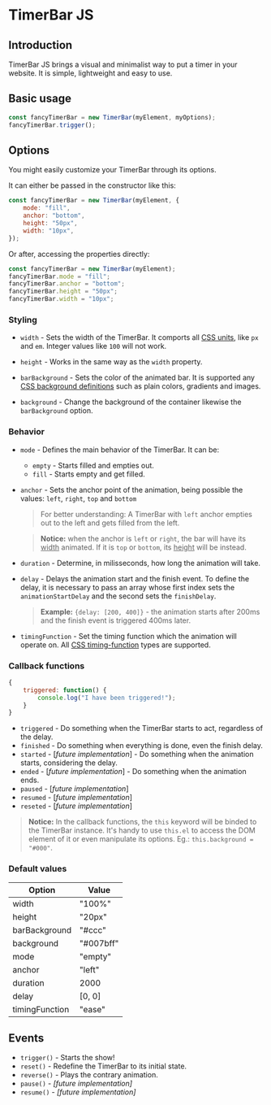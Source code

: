 # TimerBar JS

## Introduction
TimerBar JS brings a visual and minimalist way to put a timer in your website. It is simple, lightweight and easy to use.

## Basic usage

```js
const fancyTimerBar = new TimerBar(myElement, myOptions);
fancyTimerBar.trigger();
```

## Options

You might easily customize your TimerBar through its options.

It can either be passed in the constructor like this:
```js
const fancyTimerBar = new TimerBar(myElement, {
    mode: "fill",
    anchor: "bottom",
    height: "50px",
    width: "10px",
});
```
Or after, accessing the properties directly:
```js
const fancyTimerBar = new TimerBar(myElement);
fancyTimerBar.mode = "fill";
fancyTimerBar.anchor = "bottom";
fancyTimerBar.height = "50px";
fancyTimerBar.width = "10px";
```

### Styling

- `width` - Sets the width of the TimerBar. It comports all [CSS units](https://developer.mozilla.org/en-US/docs/Learn/CSS/Building_blocks/Values_and_units#numbers_lengths_and_percentages), like `px` and `em`. Integer values like `100` will not work.

- `height` - Works in the same way as the `width` property.

- `barBackground` - Sets the color of the animated bar. It is supported any [CSS background definitions](https://developer.mozilla.org/en-US/docs/Web/CSS/background) such as plain colors, gradients and images.

- `background` - Change the background of the container likewise the `barBackground` option.

### Behavior
- `mode` - Defines the main behavior of the TimerBar. It can be:
    - `empty` - Starts filled and empties out.
    - `fill` - Starts empty and get filled.

- `anchor` - Sets the anchor point of the animation, being possible the values: `left`, `right`, `top` and `bottom`
  > For better understanding: A TimerBar with `left` anchor empties out to the left and gets filled from the left.  

  > **Notice:** when the anchor is `left` or `right`, the bar will have its <ins>width</ins> animated. If it is `top` or `bottom`, its <ins>height</ins> will be instead. 

- `duration` - Determine, in milisseconds, how long the animation will take.

- `delay` - Delays the animation start and the finish event. To define the delay, it is necessary to pass an array whose first index sets the `animationStartDelay` and the second sets the `finishDelay`.  
  > **Example:** `{delay: [200, 400]}` - the animation starts after 200ms and the finish event is triggered 400ms later.

- `timingFunction` - Set the timing function which the animation will operate on. All [CSS timing-function](https://developer.mozilla.org/en-US/docs/Web/CSS/transition-timing-function) types are supported.

### Callback functions
```js
{
    triggered: function() {
        console.log("I have been triggered!");
    }
}
```

- `triggered` - Do something when the TimerBar starts to act, regardless of the delay.
- `finished` - Do something when everything is done, even the finish delay.
- `started` - [*future implementation*] - Do something when the animation starts, considering the delay.
- `ended` - [*future implementation*] - Do something when the animation ends.
- `paused` - [*future implementation*]
- `resumed` - [*future implementation*]
- `reseted` - [*future implementation*]

> **Notice:** In the callback functions, the `this` keyword will be binded to the TimerBar instance. It's handy to use `this.el` to access the DOM element of it or even manipulate its options. Eg.: `this.background = "#000"`.

### Default values

| Option         | Value     |
|----------------|-----------|
| width          | "100%"    |
| height         | "20px"    |
| barBackground  | "#ccc"    |
| background     | "#007bff" |
| mode           | "empty"   |
| anchor         | "left"    |
| duration       | 2000      |
| delay          | [0, 0]    |
| timingFunction | "ease"    |

## Events

- `trigger()` - Starts the show!
- `reset()` - Redefine the TimerBar to its initial state.
- `reverse()` - Plays the contrary animation.
- `pause()` - *[future implementation]*
- `resume()` - *[future implementation]*